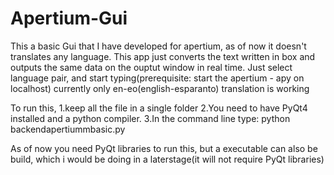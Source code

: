 # Apertium-Gui
This a basic Gui that I have developed for apertium, as of now it doesn't translates any language.
This app just converts the text written in box and outputs the same data on the ouptut window in real time.
Just select language pair, and start typing(prerequisite: start the apertium - apy on localhost)
currently only en-eo(english-esparanto) translation is working

To run this,
1.keep all the file in a single folder
2.You need to have PyQt4 installed and a python compiler.
3.In the command line type:  python backendapertiummbasic.py

As of now you need PyQt libraries to run this, but a executable can also be build, which i would be doing in a laterstage(it will not require PyQt libraries)
